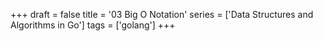 +++
draft = false
title = '03 Big O Notation'
series = ['Data Structures and Algorithms in Go']
tags = ['golang']
+++